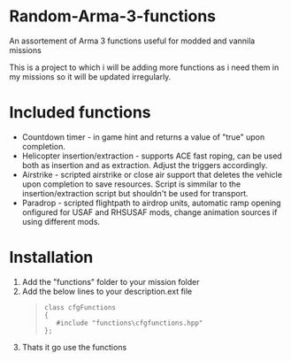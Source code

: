 # Random-Arma-3-functions
An assortement of Arma 3 functions useful for modded and vannila missions

This is a project to which i will be adding more functions as i need them in my missions so it will be updated irregularly.

# Included functions
- Countdown timer - in game hint and returns a value of "true" upon completion.
- Helicopter insertion/extraction - supports ACE fast roping, can be used both as insertion and as extraction. Adjust the triggers accordingly.
- Airstrike - scripted airstrike or close air support that deletes the vehicle upon completion to save resources. Script is simmilar to the insertion/extraction script                 but shouldn't be used for transport.
- Paradrop - scripted flightpath to airdrop units, automatic ramp opening onfigured for USAF and RHSUSAF mods, change animation sources if using different mods.

# Installation
1. Add the "functions" folder to your mission folder
2. Add the below lines to your description.ext file
     >```
     >class cfgFunctions
     >{
     >    #include "functions\cfgfunctions.hpp"
     >};
2. Thats it go use the functions
